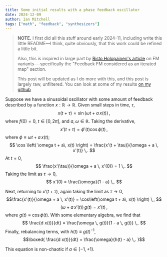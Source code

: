 ```yaml
---
title: Some initial results with a phase feedback oscillator
date: 2024-12-09
author: Ian Mitchell
tags: ["math", "feedback", "synthesizers"]
---
```



> **NOTE.** I first did all this stuff around early 2024-11, including write
> this little README—I think, quite obviously, that this work could be refined
> a little bit.
>
> Also, this is inspired in large part by [Risto Holopainen's article][ristoid]
> on FM variants---specifically the "Feedback FM considered as an iterated map"
> section.
>
> This post will be updated as I do more with this, and this post is largely
> raw, unfiltered. You can look at some of my results [on my github][github]

Suppose we have a sinusoidal oscillator with some amount of feedback described
by a function $x:\mathbb{R} \rightarrow \mathbb{R}$. Given small steps in time, $\tau$,
$$ x(t + \tau) = \sin \left( \omega t + a \, x(t) \right) \,, $$
where $f(0) = 0$, $t \in [0, 2\pi]$, and $a, \omega \in \mathbb{R}$. Taking the
derivative,
$$ x'(t + \tau) = \phi'(t) \cos \phi(t) \,, $$
where $\phi \equiv \omega t + a \, x(t)$;
$$ \cos \left( \omega t + a\, x(t) \right) =
    \frac{x'(t + \tau)}{\omega + a \, x'(t)} \,. $$
At $t = 0$,
$$ \frac{x'(\tau)}{\omega + a \, x'(0)} = 1 \,. $$
Taking the limit as $\tau \rightarrow 0$,
$$ x'(0) = \frac{\omega}{1 - a} \,. $$

Next, returning to $x'(t + \tau)$, again taking the limit as
$\tau \rightarrow 0$,
$$\frac{x'(t)}{\omega + a \, x'(t)} = \cos\left(\omega t + a\, x(t) \right) \,, $$
$$ \left( \omega + a \, x'(t) \right)\, g(t) = x'(t) \,,$$
where $g(t) \equiv \cos{\phi(t)}$. With some elementary
algebra, we find that
$$ \frac{d x(t)}{dt} = \frac{\omega \, g(t)}{1 - a \, g(t)} \,. $$
Finally, rebalancing terms, with $h(t) \equiv g(t)^{-1}$,
$$\boxed{ \frac{d x(t)}{dt} = \frac{\omega}{h(t) - a} \,. }$$

This equation is non-chaotic if $a \in [-1, +1)$.


[ristoid]: https://ristoid.net/modular/fm_variants.html

[github]: https://github.com/pretentiousUsername/sine_feedback_stuff

